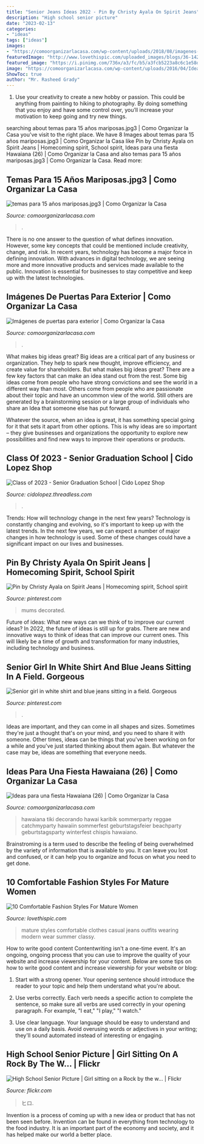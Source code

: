 ```yaml
---
title: "Senior Jeans Ideas 2022 - Pin By Christy Ayala On Spirit Jeans"
description: "High school senior picture"
date: "2023-02-13"
categories:
- "ideas"
tags: ["ideas"]
images:
- "https://comoorganizarlacasa.com/wp-content/uploads/2018/08/imagenes-de-puertas-para-exterior-1.jpg"
featuredImage: "http://www.lovethispic.com/uploaded_images/blogs/36-1425084569-10-1.jpg"
featured_image: "https://i.pinimg.com/736x/a3/fc/b5/a3fcb5223a8c6c1e58d9d9dd22e36eee--graduation-announcements.jpg"
image: "https://comoorganizarlacasa.com/wp-content/uploads/2016/04/Ideas-para-una-fiesta-Hawaiana-26.jpg"
ShowToc: true
author: "Mr. Rasheed Grady"
---
```



1. Use your creativity to create a new hobby or passion. This could be anything from painting to hiking to photography. By doing something that you enjoy and have some control over, you’ll increase your motivation to keep going and try new things.

	

		
searching about temas para 15 años mariposas.jpg3 | Como Organizar la Casa you've visit to the right place. We have 8 Images about temas para 15 años mariposas.jpg3 | Como Organizar la Casa like Pin by Christy Ayala on Spirit Jeans | Homecoming spirit, School spirit, Ideas para una fiesta Hawaiana (26) | Como Organizar la Casa and also temas para 15 años mariposas.jpg3 | Como Organizar la Casa. Read more:
		
    
## Temas Para 15 Años Mariposas.jpg3 | Como Organizar La Casa

<img loading=lazy src="https://comoorganizarlacasa.com/wp-content/uploads/2018/05/temas-para-15-años-mariposas.jpg3_.jpg" onerror="this.onerror=null;this.src='https://tse1.mm.bing.net/th?id=OIP.qzBMKH3pAUUiUnzb1u29IAAAAA&amp;pid=15.1';" alt="temas para 15 años mariposas.jpg3 | Como Organizar la Casa">

_Source: comoorganizarlacasa.com_

>. 

	

There is no one answer to the question of what defines innovation. However, some key concepts that could be mentioned include creativity, change, and risk. In recent years, technology has become a major force in defining innovation. With advances in digital technology, we are seeing more and more innovative products and services made available to the public. Innovation is essential for businesses to stay competitive and keep up with the latest technologies.

    
## Imágenes De Puertas Para Exterior | Como Organizar La Casa

<img loading=lazy src="https://comoorganizarlacasa.com/wp-content/uploads/2018/08/imagenes-de-puertas-para-exterior-1.jpg" onerror="this.onerror=null;this.src='https://tse3.mm.bing.net/th?id=OIP.OHLkCGaH8NIGU_fExr74ZADaEe&amp;pid=15.1';" alt="Imágenes de puertas para exterior | Como Organizar la Casa">

_Source: comoorganizarlacasa.com_

>. 

	

What makes big ideas great?
Big ideas are a critical part of any business or organization. They help to spark new thought, improve efficiency, and create value for shareholders. But what makes big ideas great? There are a few key factors that can make an idea stand out from the rest.
Some big ideas come from people who have strong convictions and see the world in a different way than most. Others come from people who are passionate about their topic and have an uncommon view of the world. Still others are generated by a brainstorming session or a large group of individuals who share an Idea that someone else has put forward.

Whatever the source, when an idea is great, it has something special going for it that sets it apart from other options. This is why ideas are so important – they give businesses and organizations the opportunity to explore new possibilities and find new ways to improve their operations or products.

    
## Class Of 2023 - Senior Graduation School | Cido Lopez Shop

<img loading=lazy src="https://cdn-images.threadless.com/threadless-media/artist_shops/shops/cidolopez/products/1476227/shirt-1591038439-eb8fff7865903d5cbefa97319706acaf.png?v=3&amp;d=eyJvbmx5X21ldGEiOiBmYWxzZSwgImZvcmNlIjogZmFsc2UsICJvcHMiOiBbWyJ0cmltIiwgW2ZhbHNlLCBmYWxzZV0sIHt9XSwgWyJyZXNpemUiLCBbXSwgeyJ3aWR0aCI6IDk5Ni4wLCAiYWxsb3dfdXAiOiBmYWxzZSwgImhlaWdodCI6IDk5Ni4wfV0sIFsiY2FudmFzX2NlbnRlcmVkIiwgWzEyMDAsIDEyMDBdLCB7ImJhY2tncm91bmQiOiAiMDAwMDAwIn1dLCBbInJlc2l6ZSIsIFs4MDBdLCB7fV0sIFsiY2FudmFzX2NlbnRlcmVkIiwgWzgwMCwgODAwLCAiI2ZmZmZmZiJdLCB7fV0sIFsiZW5jb2RlIiwgWyJqcGciLCA4NV0sIHt9XV19" onerror="this.onerror=null;this.src='https://tse2.mm.bing.net/th?id=OIP.wZ0jURxbkoHOvS-XHD4JAAHaHa&amp;pid=15.1';" alt="Class of 2023 - Senior Graduation School | Cido Lopez Shop">

_Source: cidolopez.threadless.com_

>. 

	

Trends: How will technology change in the next few years?
Technology is constantly changing and evolving, so it's important to keep up with the latest trends. In the next few years, we can expect a number of major changes in how technology is used. Some of these changes could have a significant impact on our lives and businesses.

    
## Pin By Christy Ayala On Spirit Jeans | Homecoming Spirit, School Spirit

<img loading=lazy src="https://i.pinimg.com/736x/a5/43/e9/a543e91350d3debe676f266645966ef4--jeans.jpg" onerror="this.onerror=null;this.src='https://tse1.mm.bing.net/th?id=OIP.Tgu151-dz1d3ihLO_AzcAgHaJ3&amp;pid=15.1';" alt="Pin by Christy Ayala on Spirit Jeans | Homecoming spirit, School spirit">

_Source: pinterest.com_

>mums decorated. 

	

Future of ideas: What new ways can we think of to improve our current ideas?
In 2022, the future of ideas is still up for grabs. There are new and innovative ways to think of ideas that can improve our current ones. This will likely be a time of growth and transformation for many industries, including technology and business.

    
## Senior Girl In White Shirt And Blue Jeans Sitting In A Field. Gorgeous

<img loading=lazy src="https://i.pinimg.com/736x/a3/fc/b5/a3fcb5223a8c6c1e58d9d9dd22e36eee--graduation-announcements.jpg" onerror="this.onerror=null;this.src='https://tse1.mm.bing.net/th?id=OIP.JEdDXUkysxhkz0uNiiSedwHaHa&amp;pid=15.1';" alt="Senior girl in white shirt and blue jeans sitting in a field. Gorgeous">

_Source: pinterest.com_

>. 

	

Ideas are important, and they can come in all shapes and sizes. Sometimes they're just a thought that's on your mind, and you need to share it with someone. Other times, ideas can be things that you've been working on for a while and you've just started thinking about them again. But whatever the case may be, ideas are something that everyone needs.

    
## Ideas Para Una Fiesta Hawaiana (26) | Como Organizar La Casa

<img loading=lazy src="https://comoorganizarlacasa.com/wp-content/uploads/2016/04/Ideas-para-una-fiesta-Hawaiana-26.jpg" onerror="this.onerror=null;this.src='https://tse4.mm.bing.net/th?id=OIP.RGidyossA4y4hN5gBVAJPQHaJ4&amp;pid=15.1';" alt="Ideas para una fiesta Hawaiana (26) | Como Organizar la Casa">

_Source: comoorganizarlacasa.com_

>hawaiana tiki decorando hawai karibik sommerparty reggae catchmyparty hawaiin sommerfest geburtstagsfeier beachparty geburtstagsparty winterfest chispis hawaiano. 

	

Brainstroming is a term used to describe the feeling of being overwhelmed by the variety of information that is available to you. It can leave you lost and confused, or it can help you to organize and focus on what you need to get done.

    
## 10 Comfortable Fashion Styles For Mature Women

<img loading=lazy src="http://www.lovethispic.com/uploaded_images/blogs/36-1425084569-10-1.jpg" onerror="this.onerror=null;this.src='https://tse2.mm.bing.net/th?id=OIP.9iHjJXytfxA4vUKNJ8tMmAHaLH&amp;pid=15.1';" alt="10 Comfortable Fashion Styles For Mature Women">

_Source: lovethispic.com_

>mature styles comfortable clothes casual jeans outfits wearing modern wear summer classy. 

	

How to write good content
Contentwriting isn't a one-time event. It's an ongoing, ongoing process that you can use to improve the quality of your website and increase viewership for your content. Below are some tips on how to write good content and increase viewership for your website or blog: 
1) Start with a strong opener. Your opening sentence should introduce the reader to your topic and help them understand what you're about. 

2) Use verbs correctly. Each verb needs a specific action to complete the sentence, so make sure all verbs are used correctly in your opening paragraph. For example, "I eat," "I play," "I watch." 

3) Use clear language. Your language should be easy to understand and use on a daily basis. Avoid overusing words or adjectives in your writing; they'll sound automated instead of interesting or engaging.

    
## High School Senior Picture | Girl Sitting On A Rock By The W… | Flickr

<img loading=lazy src="https://live.staticflickr.com/7422/9302112643_c01eca8b6f_b.jpg" onerror="this.onerror=null;this.src='https://tse4.mm.bing.net/th?id=OIP.j4R8VIDwO4o0IPUJpW9cuAHaKD&amp;pid=15.1';" alt="High School Senior Picture | Girl sitting on a Rock by the w… | Flickr">

_Source: flickr.com_

>ヒロ. 

	

Invention is a process of coming up with a new idea or product that has not been seen before. Invention can be found in everything from technology to the food industry. It is an important part of the economy and society, and it has helped make our world a better place.

